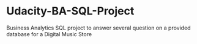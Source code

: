 # Udacity-BA-SQL-Project
Business Analytics SQL project to answer several question on a provided database for a Digital Music Store


